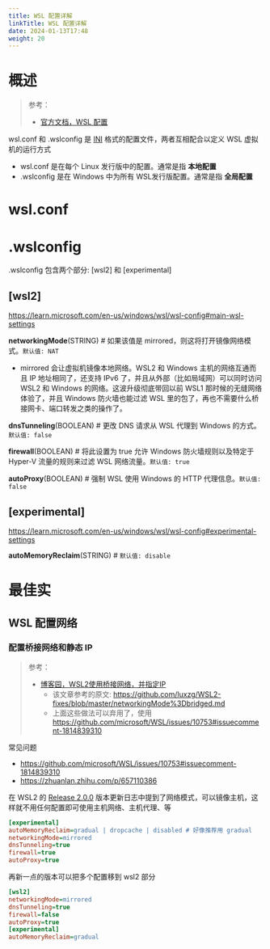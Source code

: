 ```yaml
---
title: WSL 配置详解
linkTitle: WSL 配置详解
date: 2024-01-13T17:48
weight: 20
---
```


# 概述

> 参考：
>
> - [官方文档，WSL 配置](https://learn.microsoft.com/en-us/windows/wsl/wsl-config)

wsl.conf 和 .wslconfig 是 [INI](/docs/2.编程/无法分类的语言/INI.md) 格式的配置文件，两者互相配合以定义 WSL 虚拟机的运行方式

- wsl.conf 是在每个 Linux 发行版中的配置。通常是指 **本地配置**
- .wslconfig 是在 Windows 中为所有 WSL发行版配置。通常是指 **全局配置**

# wsl.conf

# .wslconfig

.wslconfig 包含两个部分: [wsl2] 和 [experimental]

## \[wsl2]

https://learn.microsoft.com/en-us/windows/wsl/wsl-config#main-wsl-settings

**networkingMode**(STRING) # 如果该值是 mirrored，则这将打开镜像网络模式。`默认值: NAT`

- mirrored 会让虚拟机镜像本地网络。WSL2 和 Windows 主机的网络互通而且 IP 地址相同了，还支持 IPv6 了，并且从外部（比如局域网）可以同时访问 WSL2 和 Windows 的网络。这波升级彻底带回以前 WSL1 那时候的无缝网络体验了，并且 Windows 防火墙也能过滤 WSL 里的包了，再也不需要什么桥接网卡、端口转发之类的操作了。

**dnsTunneling**(BOOLEAN) # 更改 DNS 请求从 WSL 代理到 Windows 的方式。`默认值: false`

**firewall**(BOOLEAN) # 将此设置为 true 允许 Windows 防火墙规则以及特定于 Hyper-V 流量的规则来过滤 WSL 网络流量。`默认值: true`

**autoProxy**(BOOLEAN) # 强制 WSL 使用 Windows 的 HTTP 代理信息。`默认值: false`

## \[experimental]

https://learn.microsoft.com/en-us/windows/wsl/wsl-config#experimental-settings

**autoMemoryReclaim**(STRING) # `默认值: disable`

# 最佳实

## WSL 配置网络

### 配置桥接网络和静态 IP

> 参考：
>
> - [博客园，WSL2使用桥接网络，并指定IP](https://www.cnblogs.com/lic0914/p/17003251.html)
>   - 该文章参考的原文: https://github.com/luxzg/WSL2-fixes/blob/master/networkingMode%3Dbridged.md
>   - 上面这些做法可以弃用了，使用 https://github.com/microsoft/WSL/issues/10753#issuecomment-1814839310

常见问题

- https://github.com/microsoft/WSL/issues/10753#issuecomment-1814839310
- https://zhuanlan.zhihu.com/p/657110386

在 WSL2 的 [Release 2.0.0](https://github.com/microsoft/WSL/releases/tag/2.0.0) 版本更新日志中提到了网络模式，可以镜像主机，这样就不用任何配置即可使用主机网络、主机代理、等

```ini
[experimental]
autoMemoryReclaim=gradual | dropcache | disabled # 好像推荐用 gradual
networkingMode=mirrored
dnsTunneling=true
firewall=true
autoProxy=true
```

再新一点的版本可以把多个配置移到 wsl2 部分

```ini
[wsl2]
networkingMode=mirrored
dnsTunneling=true
firewall=false
autoProxy=true
[experimental]
autoMemoryReclaim=gradual
```